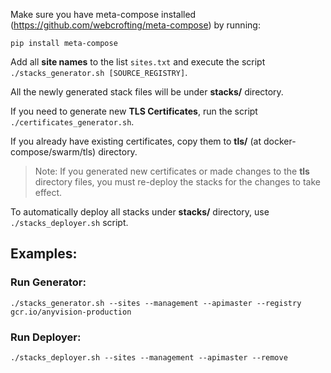 Make sure you have meta-compose installed (https://github.com/webcrofting/meta-compose) by running:

```pip install meta-compose```



Add all **site names** to the list ``sites.txt`` and execute the script ``./stacks_generator.sh [SOURCE_REGISTRY]``.

All the newly generated stack files will be under **stacks/** directory.



If you need to generate new **TLS Certificates**, run the script ``./certificates_generator.sh``.

If you already have existing certificates, copy them to **tls/** (at docker-compose/swarm/tls) directory.

> Note: If you generated new certificates or made changes to the **tls** directory files, you must re-deploy the stacks for the changes to take effect.

To automatically deploy all stacks under **stacks/** directory, use ``./stacks_deployer.sh`` script.

## Examples:

### Run Generator:
```
./stacks_generator.sh --sites --management --apimaster --registry gcr.io/anyvision-production
```
### Run Deployer:
```
./stacks_deployer.sh --sites --management --apimaster --remove
```